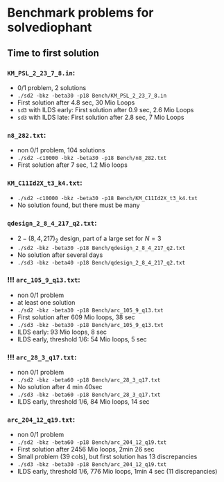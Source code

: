 #  Benchmark problems for solvediophant
## Time to first solution
### `KM_PSL_2_23_7_8.in`:
- 0/1 problem, 2 solutions
- `./sd2 -bkz -beta30 -p18 Bench/KM_PSL_2_23_7_8.in`
- First solution after 4.8 sec, 30 Mio Loops
- `sd3` with ILDS early: First solution after 0.9 sec, 2.6 Mio Loops
- `sd3` with ILDS late: First solution after 2.8 sec, 7 Mio Loops

### `n8_282.txt`:
- non 0/1 problem, 104 solutions
- `./sd2 -c10000 -bkz -beta30 -p18 Bench/n8_282.txt`
- First solution after 7 sec, 1.2 Mio loops

### `KM_C11Id2X_t3_k4.txt`:
- `./sd2 -c10000 -bkz -beta30 -p18 Bench/KM_C11Id2X_t3_k4.txt`
- No solution found, but there must be many

### `qdesign_2_8_4_217_q2.txt`:
- $2-(8,4,217)_2$ design, part of a large set for $N=3$
- `./sd2 -bkz -beta30 -p18 Bench/qdesign_2_8_4_217_q2.txt`
- No solution after several days
- `./sd3 -bkz -beta40 -p18 Bench/qdesign_2_8_4_217_q2.txt`

### !!! `arc_105_9_q13.txt`:
- non 0/1 problem
- at least one solution
- `./sd2 -bkz -beta30 -p18 Bench/arc_105_9_q13.txt`
- First solution after 609 Mio loops, 38 sec
- `./sd3 -bkz -beta30 -p18 Bench/arc_105_9_q13.txt`
- ILDS early: 93 Mio loops, 8 sec
- ILDS early, threshold 1/6: 54 Mio loops, 5 sec

### !!! `arc_28_3_q17.txt`:
- non 0/1 problem
- `./sd2 -bkz -beta60 -p18 Bench/arc_28_3_q17.txt`
-  No solution after 4 min 40sec
- `./sd3 -bkz -beta60 -p18 Bench/arc_28_3_q17.txt`
- ILDS early, threshold 1/6, 84 Mio loops, 14 sec

### `arc_204_12_q19.txt`:
- non 0/1 problem
- `./sd2 -bkz -beta60 -p18 Bench/arc_204_12_q19.txt`
- First solution after 2456 Mio loops, 2min 26 sec
- Small problem (39 cols), but first solution has 13 discrepancies
- `./sd3 -bkz -beta30 -p18 Bench/arc_204_12_q19.txt`
- ILDS early, threshold 1/6, 776 Mio loops, 1min 4 sec (11 discrepancies)